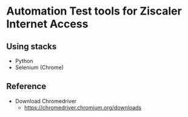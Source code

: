 # Automation Test tools for Ziscaler Internet Access


## Using stacks
- Python
- Selenium (Chrome)


## Reference
- Download Chromedriver
  - https://chromedriver.chromium.org/downloads
